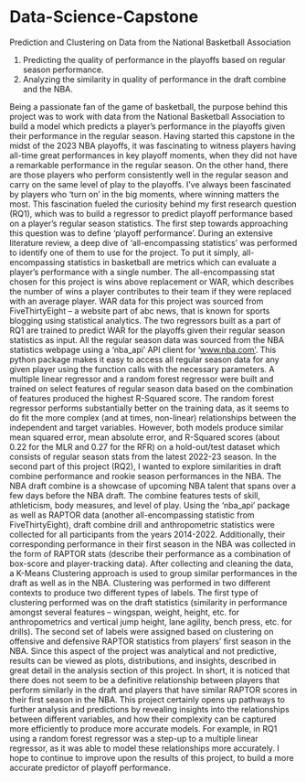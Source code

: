 # Data-Science-Capstone

Prediction and Clustering on Data from the National Basketball Association

1)	Predicting the quality of performance in the playoffs based on regular season performance.
2)	Analyzing the similarity in quality of performance in the draft combine and the NBA.

Being a passionate fan of the game of basketball, the purpose behind this project was to work with data from the National Basketball Association to build a model which predicts a player’s performance in the playoffs given their performance in the regular season. Having started this capstone in the midst of the 2023 NBA playoffs, it was fascinating to witness players having all-time great performances in key playoff moments, when they did not have a remarkable performance in the regular season. On the other hand, there are those players who perform consistently well in the regular season and carry on the same level of play to the playoffs. I’ve always been fascinated by players who ‘turn on’ in the big moments, where winning matters the most. This fascination fueled the curiosity behind my first research question (RQ1), which was to build a regressor to predict playoff performance based on a player’s regular season statistics. The first step towards approaching this question was to define ‘playoff performance’.
During an extensive literature review, a deep dive of ‘all-encompassing statistics’ was performed to identify one of them to use for the project. To put it simply, all-encompassing statistics in basketball are metrics which can evaluate a player’s performance with a single number. The all-encompassing stat chosen for this project is wins above replacement or WAR, which describes the number of wins a player contributes to their team if they were replaced with an average player. WAR data for this project was sourced from FiveThirtyEight – a website part of abc news, that is known for sports blogging using statistical analytics. The two regressors built as a part of RQ1 are trained to predict WAR for the playoffs given their regular season statistics as input. All the regular season data was sourced from the NBA statistics webpage using a ‘nba_api’ API client for ‘www.nba.com’. This python package makes it easy to access all regular season data for any given player using the function calls with the necessary parameters. A multiple linear regressor and a random forest regressor were built and trained on select features of regular season data based on the combination of features produced the highest R-Squared score. The random forest regressor performs substantially better on the training data, as it seems to do fit the more complex (and at times, non-linear) relationships between the independent and target variables. However, both models produce similar mean squared error, mean absolute error, and R-Squared scores (about 0.22 for the MLR and 0.27 for the RFR) on a hold-out/test dataset which consists of regular season stats from the latest 2022-23 season.
In the second part of this project (RQ2), I wanted to explore similarities in draft combine performance and rookie season performances in the NBA. The NBA draft combine is a showcase of upcoming NBA talent that spans over a few days before the NBA draft. The combine features tests of skill, athleticism, body measures, and level of play. Using the ‘nba_api’ package as well as RAPTOR data (another all-encompassing statistic from FiveThirtyEight), draft combine drill and anthropometric statistics were collected for all participants from the years 2014-2022. Additionally, their corresponding performance in their first season in the NBA was collected in the form of RAPTOR stats (describe their performance as a combination of box-score and player-tracking data). After collecting and cleaning the data, a K-Means Clustering approach is used to group similar performances in the draft as well as in the NBA. Clustering was performed in two different contexts to produce two different types of labels. The first type of clustering performed was on the draft statistics (similarity in performance amongst several features – wingspan, weight, height, etc. for anthropometrics and vertical jump height, lane agility, bench press, etc. for drills). The second set of labels were assigned based on clustering on offensive and defensive RAPTOR statistics from players’ first season in the NBA. Since this aspect of the project was analytical and not predictive, results can be viewed as plots, distributions, and insights, described in great detail in the analysis section of this project. In short, it is noticed that there does not seem to be a definitive relationship between players that perform similarly in the draft and players that have similar RAPTOR scores in their first season in the NBA.
This project certainly opens up pathways to further analysis and predictions by revealing insights into the relationships between different variables, and how their complexity can be captured more efficiently to produce more accurate models. For example, in RQ1 using a random forest regressor was a step-up to a multiple linear regressor, as it was able to model these relationships more accurately. I hope to continue to improve upon the results of this project, to build a more accurate predictor of playoff performance.

